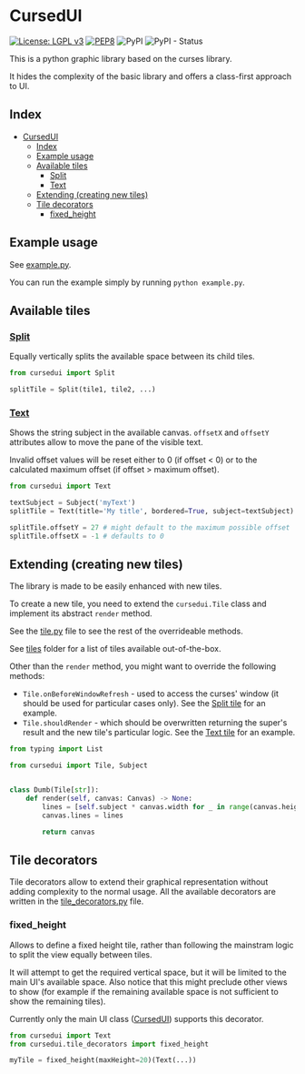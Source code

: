 # CursedUI

[![License: LGPL v3](https://img.shields.io/badge/License-LGPL%20v3-blue.svg)](https://www.gnu.org/licenses/lgpl-3.0)
[![PEP8](https://img.shields.io/badge/code%20style-pep8-orange.svg)](https://www.python.org/dev/peps/pep-0008/)
![PyPI](https://img.shields.io/pypi/v/cursedui)
![PyPI - Status](https://img.shields.io/pypi/status/cursedui)

This is a python graphic library based on the curses library.

It hides the complexity of the basic library and offers a class-first approach to UI.

## Index

- [CursedUI](#cursedui)
  - [Index](#index)
  - [Example usage](#example-usage)
  - [Available tiles](#available-tiles)
    - [Split](#split)
    - [Text](#text)
  - [Extending (creating new tiles)](#extending-creating-new-tiles)
  - [Tile decorators](#tile-decorators)
    - [fixed_height](#fixed_height)

## Example usage

See [example.py](example.py).

You can run the example simply by running `python example.py`.

## Available tiles

### [Split](cursedui/tiles/split.py)

Equally vertically splits the available space between its child tiles.


```python
from cursedui import Split

splitTile = Split(tile1, tile2, ...)
```

### [Text](cursedui/tiles/text.py)

Shows the string subject in the available canvas. `offsetX` and `offsetY` attributes allow to move the pane of the visible text.

Invalid offset values will be reset either to 0 (if offset &lt; 0) or to the calculated maximum offset (if offset &gt; maximum offset).

```python
from cursedui import Text

textSubject = Subject('myText')
splitTile = Text(title='My title', bordered=True, subject=textSubject)

splitTile.offsetY = 27 # might default to the maximum possible offset
splitTile.offsetX = -1 # defaults to 0
```

## Extending (creating new tiles)

The library is made to be easily enhanced with new tiles.

To create a new tile, you need to extend the `cursedui.Tile` class and implement its abstract `render` method.

See the [tile.py](cursedui/tile.py) file to see the rest of the overrideable methods.

See [tiles](cursedui/tiles) folder for a list of tiles available out-of-the-box.

Other than the `render` method, you might want to override the following methods:

- `Tile.onBeforeWindowRefresh` - used to access the curses' window (it should be used for particular cases only). See the [Split tile](cursedui/tiles/split.py) for an example.
- `Tile.shouldRender` - which should be overwritten returning the super's result and the new tile's particular logic. See the [Text tile](cursedui/tiles/text.py) for an example.

```python
from typing import List

from cursedui import Tile, Subject


class Dumb(Tile[str]):
    def render(self, canvas: Canvas) -> None:
        lines = [self.subject * canvas.width for _ in range(canvas.height)]
        canvas.lines = lines

        return canvas
```
## Tile decorators
Tile decorators allow to extend their graphical representation without adding complexity to the normal usage. All the available decorators are written in the [tile_decorators.py](cursedui/tile_decorators.py) file.

### fixed_height
Allows to define a fixed height tile, rather than following the mainstram logic to split the view equally between tiles.

It will attempt to get the required vertical space, but it will be limited to the main UI's available space. Also notice that this might preclude other views to show (for example if the remaining available space is not sufficient to show the remaining tiles).

Currently only the main UI class ([CursedUI](cursedui/cursedui.py)) supports this decorator.

```python
from cursedui import Text
from cursedui.tile_decorators import fixed_height

myTile = fixed_height(maxHeight=20)(Text(...))
```
